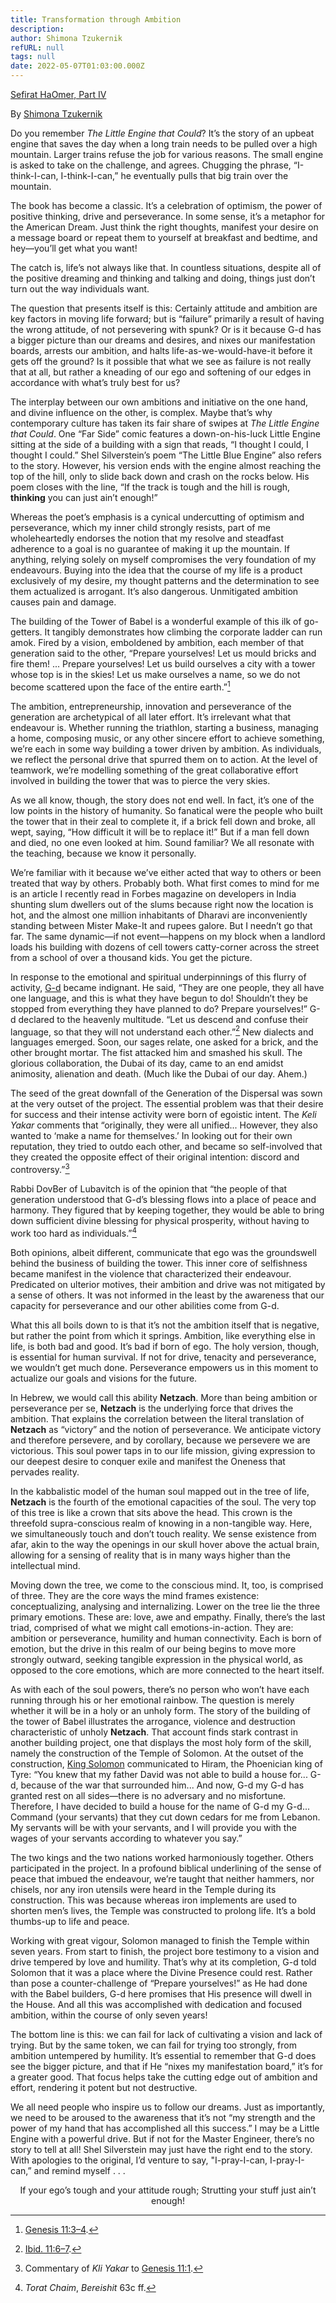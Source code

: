 ```yaml
---
title: Transformation through Ambition
description:
author: Shimona Tzukernik
refURL: null
tags: null
date: 2022-05-07T01:03:00.000Z
---
```


[Sefirat HaOmer, Part IV](https://www.chabad.org/library/article_cdo/aid/3556052/jewish/Transformation-Through-Ambition.htm)

By [Shimona Tzukernik](https://www.chabad.org/search/keyword_cdo/kid/1575/jewish/Tzukernik-Shimona.htm)

Do you remember _The Little Engine that Could_? It’s the story of an upbeat engine that saves the day when a long train needs to be pulled over a high mountain. Larger trains refuse the job for various reasons. The small engine is asked to take on the challenge, and agrees. Chugging the phrase, “I-think-I-can, I-think-I-can,” he eventually pulls that big train over the mountain.

The book has become a classic. It’s a celebration of optimism, the power of positive thinking, drive and perseverance. In some sense, it’s a metaphor for the American Dream. Just think the right thoughts, manifest your desire on a message board or repeat them to yourself at breakfast and bedtime, and hey&mdash;you’ll get what you want!

The catch is, life’s not always like that. In countless situations, despite all of the positive dreaming and thinking and talking and doing, things just don’t turn out the way individuals want.

The question that presents itself is this: Certainly attitude and ambition are key factors in moving life forward; but is “failure” primarily a result of having the wrong attitude, of not persevering with spunk? Or is it because G-d has a bigger picture than our dreams and desires, and nixes our manifestation boards, arrests our ambition, and halts life-as-we-would-have-it before it gets off the ground? Is it possible that what we see as failure is not really that at all, but rather a kneading of our ego and softening of our edges in accordance with what’s truly best for us?

The interplay between our own ambitions and initiative on the one hand, and divine influence on the other, is complex. Maybe that’s why contemporary culture has taken its fair share of swipes at _The Little Engine that Could_. One “Far Side” comic features a down-on-his-luck Little Engine sitting at the side of a building with a sign that reads, “I thought I could, I thought I could.” Shel Silverstein’s poem “The Little Blue Engine” also refers to the story. However, his version ends with the engine almost reaching the top of the hill, only to slide back down and crash on the rocks below. His poem closes with the line, “If the track is tough and the hill is rough, **thinking** you can just ain’t enough!”

Whereas the poet’s emphasis is a cynical undercutting of optimism and perseverance, which my inner child strongly resists, part of me wholeheartedly endorses the notion that my resolve and steadfast adherence to a goal is no guarantee of making it up the mountain. If anything, relying solely on myself compromises the very foundation of my endeavours. Buying into the idea that the course of my life is a product exclusively of my desire, my thought patterns and the determination to see them actualized is arrogant. It’s also dangerous. Unmitigated ambition causes pain and damage.

The building of the Tower of Babel is a wonderful example of this ilk of go-getters. It tangibly demonstrates how climbing the corporate ladder can run amok. Fired by a vision, emboldened by ambition, each member of that generation said to the other, “Prepare yourselves! Let us mould bricks and fire them! ... Prepare yourselves! Let us build ourselves a city with a tower whose top is in the skies! Let us make ourselves a name, so we do not become scattered upon the face of the entire earth.”[^1]

The ambition, entrepreneurship, innovation and perseverance of the generation are archetypical of all later effort. It’s irrelevant what that endeavour is. Whether running the triathlon, starting a business, managing a home, composing music, or any other sincere effort to achieve something, we’re each in some way building a tower driven by ambition. As individuals, we reflect the personal drive that spurred them on to action. At the level of teamwork, we’re modelling something of the great collaborative effort involved in building the tower that was to pierce the very skies.

As we all know, though, the story does not end well. In fact, it’s one of the low points in the history of humanity. So fanatical were the people who built the tower that in their zeal to complete it, if a brick fell down and broke, all wept, saying, “How difficult it will be to replace it!” But if a man fell down and died, no one even looked at him. Sound familiar? We all resonate with the teaching, because we know it personally.

We’re familiar with it because we’ve either acted that way to others or been treated that way by others. Probably both. What first comes to mind for me is an article I recently read in Forbes magazine on developers in India shunting slum dwellers out of the slums because right now the location is hot, and the almost one million inhabitants of Dharavi are inconveniently standing between Mister Make-It and rupees galore. But I needn’t go that far. The same dynamic&mdash;if not event&mdash;happens on my block when a landlord loads his building with dozens of cell towers catty-corner across the street from a school of over a thousand kids. You get the picture.

In response to the emotional and spiritual underpinnings of this flurry of activity, [G-d](https://www.chabad.org/library/article_cdo/aid/433240/jewish/God.htm) became indignant. He said, “They are one people, they all have one language, and this is what they have begun to do! Shouldn’t they be stopped from everything they have planned to do? Prepare yourselves!” G-d declared to the heavenly multitude. “Let us descend and confuse their language, so that they will not understand each other.”[^2] New dialects and languages emerged. Soon, our sages relate, one asked for a brick, and the other brought mortar. The fist attacked him and smashed his skull. The glorious collaboration, the Dubai of its day, came to an end amidst animosity, alienation and death. (Much like the Dubai of our day. Ahem.)

The seed of the great downfall of the Generation of the Dispersal was sown at the very outset of the project. The essential problem was that their desire for success and their intense activity were born of egoistic intent. The _Keli Yakar_ comments that “originally, they were all unified... However, they also wanted to ‘make a name for themselves.’ In looking out for their own reputation, they tried to outdo each other, and became so self-involved that they created the opposite effect of their original intention: discord and controversy.”[^3]

Rabbi DovBer of Lubavitch is of the opinion that “the people of that generation understood that G-d’s blessing flows into a place of peace and harmony. They figured that by keeping together, they would be able to bring down sufficient divine blessing for physical prosperity, without having to work too hard as individuals.”[^4]

Both opinions, albeit different, communicate that ego was the groundswell behind the business of building the tower. This inner core of selfishness became manifest in the violence that characterized their endeavour. Predicated on ulterior motives, their ambition and drive was not mitigated by a sense of others. It was not informed in the least by the awareness that our capacity for perseverance and our other abilities come from G-d.

What this all boils down to is that it’s not the ambition itself that is negative, but rather the point from which it springs. Ambition, like everything else in life, is both bad and good. It’s bad if born of ego. The holy version, though, is essential for human survival. If not for drive, tenacity and perseverance, we wouldn’t get much done. Perseverance empowers us in this moment to actualize our goals and visions for the future.

In Hebrew, we would call this ability **Netzach**. More than being ambition or perseverance per se, **Netzach** is the underlying force that drives the ambition. That explains the correlation between the literal translation of **Netzach** as “victory” and the notion of perseverance. We anticipate victory and therefore persevere, and by corollary, because we persevere we are victorious. This soul power taps in to our life mission, giving expression to our deepest desire to conquer exile and manifest the Oneness that pervades reality.

In the kabbalistic model of the human soul mapped out in the tree of life, **Netzach** is the fourth of the emotional capacities of the soul. The very top of this tree is like a crown that sits above the head. This crown is the threefold supra-conscious realm of knowing in a non-tangible way. Here, we simultaneously touch and don’t touch reality. We sense existence from afar, akin to the way the openings in our skull hover above the actual brain, allowing for a sensing of reality that is in many ways higher than the intellectual mind.

Moving down the tree, we come to the conscious mind. It, too, is comprised of three. They are the core ways the mind frames existence: conceptualizing, analysing and internalizing. Lower on the tree lie the three primary emotions. These are: love, awe and empathy. Finally, there’s the last triad, comprised of what we might call emotions-in-action. They are: ambition or perseverance, humility and human connectivity. Each is born of emotion, but the drive in this realm of our being begins to move more strongly outward, seeking tangible expression in the physical world, as opposed to the core emotions, which are more connected to the heart itself.

As with each of the soul powers, there’s no person who won’t have each running through his or her emotional rainbow. The question is merely whether it will be in a holy or an unholy form. The story of the building of the tower of Babel illustrates the arrogance, violence and destruction characteristic of unholy **Netzach**. That account finds stark contrast in another building project, one that displays the most holy form of the skill, namely the construction of the Temple of Solomon. At the outset of the construction, [King Solomon](https://www.chabad.org/library/article_cdo/aid/463955/jewish/King-Solomon.htm) communicated to Hiram, the Phoenician king of Tyre: “You knew that my father David was not able to build a house for... G-d, because of the war that surrounded him... And now, G-d my G-d has granted rest on all sides&mdash;there is no adversary and no misfortune. Therefore, I have decided to build a house for the name of G-d my G-d... Command (your servants) that they cut down cedars for me from Lebanon. My servants will be with your servants, and I will provide you with the wages of your servants according to whatever you say.”

The two kings and the two nations worked harmoniously together. Others participated in the project. In a profound biblical underlining of the sense of peace that imbued the endeavour, we’re taught that neither hammers, nor chisels, nor any iron utensils were heard in the Temple during its construction. This was because whereas iron implements are used to shorten men’s lives, the Temple was constructed to prolong life. It’s a bold thumbs-up to life and peace.

Working with great vigour, Solomon managed to finish the Temple within seven years. From start to finish, the project bore testimony to a vision and drive tempered by love and humility. That’s why at its completion, G-d told Solomon that it was a place where the Divine Presence could rest. Rather than pose a counter-challenge of “Prepare yourselves!” as He had done with the Babel builders, G-d here promises that His presence will dwell in the House. And all this was accomplished with dedication and focused ambition, within the course of only seven years!

The bottom line is this: we can fail for lack of cultivating a vision and lack of trying. But by the same token, we can fail for trying too strongly, from ambition untempered by humility. It’s essential to remember that G-d does see the bigger picture, and that if He “nixes my manifestation board,” it’s for a greater good. That focus helps take the cutting edge out of ambition and effort, rendering it potent but not destructive.

We all need people who inspire us to follow our dreams. Just as importantly, we need to be aroused to the awareness that it’s not “my strength and the power of my hand that has accomplished all this success.” I may be a Little Engine with a powerful drive. But if not for the Master Engineer, there’s no story to tell at all! Shel Silverstein may just have the right end to the story. With apologies to the original, I’d venture to say, "I-pray-I-can, I-pray-I-can,” and remind myself . . .

<div style="text-align: center; font-style=italic">

If your ego’s tough and your attitude rough;
Strutting your stuff just ain’t enough!

</div>

[^1]: [Genesis 11:3–4](https://www.chabad.org/8175#v3).
[^2]: [Ibid. 11:6–7](https://www.chabad.org/8175#v6).
[^3]: Commentary of _Kli Yakar_ to [Genesis 11:1](https://www.chabad.org/8175#v1).
[^4]: _Torat Chaim_, _Bereishit_ 63c ff.
